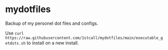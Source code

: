 # mydotfiles
Backup of my personel dot files and configs.

Use `curl https://raw.githubusercontent.com/1stcall/mydotfiles/main/executable_getdots.sh` to install on a new install.

